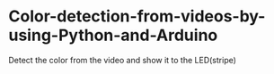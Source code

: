 # Color-detection-from-videos-by-using-Python-and-Arduino
Detect the color from the video and show it to the LED(stripe)
